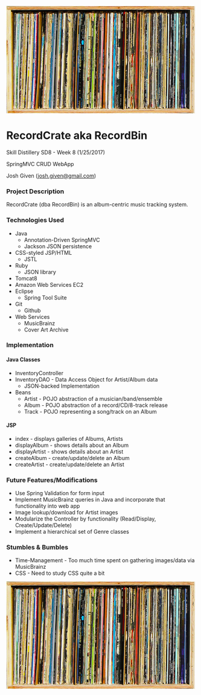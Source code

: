 ![alt text][crate]


# RecordCrate aka RecordBin

Skill Distillery SD8 - Week 8 (1/25/2017)

SpringMVC CRUD WebApp

Josh Given (josh.given@gmail.com)

### Project Description
RecordCrate (dba RecordBin) is an album-centric music tracking system.

### Technologies Used
- Java
  - Annotation-Driven SpringMVC
  - Jackson JSON persistence
- CSS-styled JSP/HTML
  - JSTL
- Ruby
  - JSON library
- Tomcat8
- Amazon Web Services EC2
- Eclipse
    - Spring Tool Suite
- Git
  - Github
- Web Services
  - MusicBrainz
  - Cover Art Archive

### Implementation

#### Java Classes
- InventoryController
- InventoryDAO - Data Access Object for Artist/Album data
  - JSON-backed Implementation
- Beans
  - Artist - POJO abstraction of a musician/band/ensemble
  - Album - POJO abstraction of a record/CD/8-track release
  - Track - POJO representing a song/track on an Album

#### JSP
- index - displays galleries of Albums, Artists
- displayAlbum - shows details about an Album
- displayArtist - shows details about an Artist
- createAlbum - create/update/delete an Album
- createArtist - create/update/delete an Artist

### Future Features/Modifications
- Use Spring Validation for form input
- Implement MusicBrainz queries in Java and incorporate
  that functionality into web app
- Image lookup/download for Artist images
- Modularize the Controller by functionality
  (Read/Display, Create/Update/Delete)
- Implement a hierarchical set of Genre classes

### Stumbles & Bumbles
- Time-Management - Too much time spent on gathering images/data via MusicBrainz
- CSS - Need to study CSS quite a bit

![alt text][crate]

[crate]: ./WebContent/img/full_record_crate.jpg "Logo Title Text 2"
